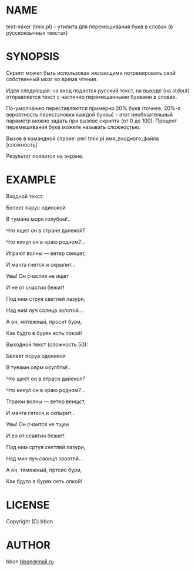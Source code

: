 # NAME

text-mixer (tmix.pl) - утилита для перемешивания букв в словах (в русскоязычных текстах)

# SYNOPSIS

Скрипт может быть использован желающими потренировать свой собственный мозг во время чтения.

Идея следующая: на вход подается русский текст, на выходе (на stdout) отправляется текст с частично перемешанными буквами в словах.

По-умолчанию переставляются примерно 20% букв (точнее, 20%-я вероятность перестановки каждой буквы) - этот необязательный параметр можно задать при вызове скрипта (от 0 до 100). Процент перемешивания букв можете называть сложностью.

Вызов в командной строке: perl tmix.pl имя_входного_файла [сложность]

Результат появится на экране.

# EXAMPLE


Входной текст:


Белеет парус одинокой

В тумане моря голубом!..

Что ищет он в стране далекой?

Что кинул он в краю родном?...

Играют волны — ветер свищет,

И мачта гнется и скрыпит...

Увы! Он счастия не ищет

И не от счастия бежит!

Под ним струя светлей лазури,

Над ним луч солнца золотой...

А он, мятежный, просит бури,

Как будто в бурях есть покой!


Выходной текст (сложность 50):


Белеет псруа одоникой

В туеамн оярм ооулбгм!..

Что щиет он в етрасн дайекол?

Что кинул он в краю родном?...

Тграюи волны — ветер веищст,

И мачта гятесн и скпырит...

Увы! Он счаится не тщеи

И ен от ссаятич бежит!

Под ним сртуя сеетлвй лазури,

Над мин луч саонцл зооотлй...

А он, тямежный, пртсио бури,

Как бдуто в бурях сеть опкой!

# LICENSE

Copyright (C) bbon.

# AUTHOR

bbon <bbon@mail.ru>
